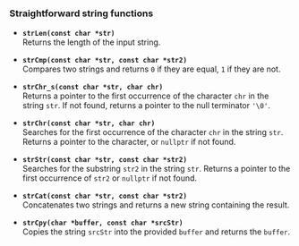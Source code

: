 ### Straightforward string functions

- **`strLen(const char *str)`**  
  Returns the length of the input string.
  
- **`strCmp(const char *str, const char *str2)`**  
  Compares two strings and returns `0` if they are equal, `1` if they are not.
  
- **`strChr_s(const char *str, char chr)`**  
  Returns a pointer to the first occurrence of the character `chr` in the string `str`. If not found, returns a pointer to the null terminator `'\0'`.
  
- **`strChr(const char *str, char chr)`**  
  Searches for the first occurrence of the character `chr` in the string `str`. Returns a pointer to the character, or `nullptr` if not found.
  
- **`strStr(const char *str, const char *str2)`**  
  Searches for the substring `str2` in the string `str`. Returns a pointer to the first occurrence of `str2` or `nullptr` if not found.
  
- **`strCat(const char *str, const char *str2)`**  
  Concatenates two strings and returns a new string containing the result.
  
- **`strCpy(char *buffer, const char *srcStr)`**  
  Copies the string `srcStr` into the provided `buffer` and returns the `buffer`.
